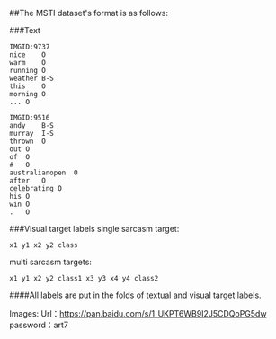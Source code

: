 
##The MSTI dataset's format is as follows:

###Text

```
IMGID:9737
nice	O
warm	O
running	O
weather	B-S
this	O
morning	O
...	O

IMGID:9516
andy	B-S
murray	I-S
thrown	O
out	O
of	O
#	O
australianopen	O
after	O
celebrating	O
his	O
win	O
.	O
```

###Visual target labels
single sarcasm target:
```
x1 y1 x2 y2 class
```
multi sarcasm targets:
```
x1 y1 x2 y2 class1 x3 y3 x4 y4 class2
```

####All labels are put in the folds of textual and visual target labels.

Images:
Url：https://pan.baidu.com/s/1_UKPT6WB9I2J5CDQoPG5dw 
password：art7 
